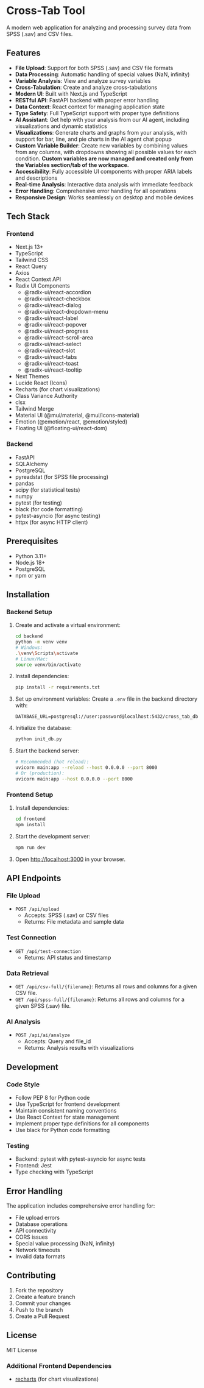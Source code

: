 # Cross-Tab Tool

A modern web application for analyzing and processing survey data from SPSS (.sav) and CSV files.

## Features

- **File Upload**: Support for both SPSS (.sav) and CSV file formats
- **Data Processing**: Automatic handling of special values (NaN, infinity)
- **Variable Analysis**: View and analyze survey variables
- **Cross-Tabulation**: Create and analyze cross-tabulations
- **Modern UI**: Built with Next.js and TypeScript
- **RESTful API**: FastAPI backend with proper error handling
- **Data Context**: React context for managing application state
- **Type Safety**: Full TypeScript support with proper type definitions
- **AI Assistant**: Get help with your analysis from our AI agent, including visualizations and dynamic statistics
- **Visualizations**: Generate charts and graphs from your analysis, with support for bar, line, and pie charts in the AI agent chat popup
- **Custom Variable Builder**: Create new variables by combining values from any columns, with dropdowns showing all possible values for each condition. **Custom variables are now managed and created only from the Variables section/tab of the workspace.**
- **Accessibility**: Fully accessible UI components with proper ARIA labels and descriptions
- **Real-time Analysis**: Interactive data analysis with immediate feedback
- **Error Handling**: Comprehensive error handling for all operations
- **Responsive Design**: Works seamlessly on desktop and mobile devices

## Tech Stack

### Frontend
- Next.js 13+
- TypeScript
- Tailwind CSS
- React Query
- Axios
- React Context API
- Radix UI Components
  - @radix-ui/react-accordion
  - @radix-ui/react-checkbox
  - @radix-ui/react-dialog
  - @radix-ui/react-dropdown-menu
  - @radix-ui/react-label
  - @radix-ui/react-popover
  - @radix-ui/react-progress
  - @radix-ui/react-scroll-area
  - @radix-ui/react-select
  - @radix-ui/react-slot
  - @radix-ui/react-tabs
  - @radix-ui/react-toast
  - @radix-ui/react-tooltip
- Next Themes
- Lucide React (Icons)
- Recharts (for chart visualizations)
- Class Variance Authority
- clsx
- Tailwind Merge
- Material UI (@mui/material, @mui/icons-material)
- Emotion (@emotion/react, @emotion/styled)
- Floating UI (@floating-ui/react-dom)

### Backend
- FastAPI
- SQLAlchemy
- PostgreSQL
- pyreadstat (for SPSS file processing)
- pandas
- scipy (for statistical tests)
- numpy
- pytest (for testing)
- black (for code formatting)
- pytest-asyncio (for async testing)
- httpx (for async HTTP client)

## Prerequisites

- Python 3.11+
- Node.js 18+
- PostgreSQL
- npm or yarn

## Installation

### Backend Setup

1. Create and activate a virtual environment:
   ```bash
   cd backend
   python -m venv venv
   # Windows:
   .\venv\Scripts\activate
   # Linux/Mac:
   source venv/bin/activate
   ```

2. Install dependencies:
   ```bash
   pip install -r requirements.txt
   ```

3. Set up environment variables:
   Create a `.env` file in the backend directory with:
   ```
   DATABASE_URL=postgresql://user:password@localhost:5432/cross_tab_db
   ```

4. Initialize the database:
   ```bash
   python init_db.py
   ```

5. Start the backend server:
   ```bash
   # Recommended (hot reload):
   uvicorn main:app --reload --host 0.0.0.0 --port 8000
   # Or (production):
   uvicorn main:app --host 0.0.0.0 --port 8000
   ```

### Frontend Setup

1. Install dependencies:
   ```bash
   cd frontend
   npm install
   ```

2. Start the development server:
   ```bash
   npm run dev
   ```

3. Open [http://localhost:3000](http://localhost:3000) in your browser.

## API Endpoints

### File Upload
- `POST /api/upload`
  - Accepts: SPSS (.sav) or CSV files
  - Returns: File metadata and sample data

### Test Connection
- `GET /api/test-connection`
  - Returns: API status and timestamp

### Data Retrieval
- `GET /api/csv-full/{filename}`: Returns all rows and columns for a given CSV file.
- `GET /api/spss-full/{filename}`: Returns all rows and columns for a given SPSS (.sav) file.

### AI Analysis
- `POST /api/ai/analyze`
  - Accepts: Query and file_id
  - Returns: Analysis results with visualizations

## Development

### Code Style
- Follow PEP 8 for Python code
- Use TypeScript for frontend development
- Maintain consistent naming conventions
- Use React Context for state management
- Implement proper type definitions for all components
- Use black for Python code formatting

### Testing
- Backend: pytest with pytest-asyncio for async tests
- Frontend: Jest
- Type checking with TypeScript

## Error Handling

The application includes comprehensive error handling for:
- File upload errors
- Database operations
- API connectivity
- CORS issues
- Special value processing (NaN, infinity)
- Network timeouts
- Invalid data formats

## Contributing

1. Fork the repository
2. Create a feature branch
3. Commit your changes
4. Push to the branch
5. Create a Pull Request

## License

MIT License 

### Additional Frontend Dependencies
- [recharts](https://recharts.org/) (for chart visualizations) 